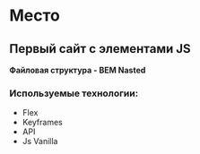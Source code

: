 # Место
## Первый сайт с элементами JS

**Файловая структура - BEM Nasted**

### Используемые технологии:

* Flex 
* Keyframes
* API
* Js Vanilla